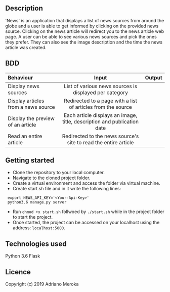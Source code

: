 ## Description

'News' is an application that displays a list of news sources from around the globe and a user is able to get informed by clicking on the provided news source. Clicking on the news article will redirect you to the news article web page.
A user  can be able to see various news sources and pick the ones they prefer. They can also see the image description and the time the news article was created.

## BDD
| Behaviour | Input | Output |
| :---------------- | :---------------: | ------------------: |
| Display news sources | List of various news sources is displayed per category |
| Display articles from a news source | Redirected to a page with a list of articles from the source |
| Display the preview of an article | Each article displays an image, title, description and publication date |
| Read an entire article  | Redirected to the news source's site to read the entire article |

## Getting started

* Clone the repository to your local computer.
* Navigate to the cloned project folder.
* Create a virtual environment and access the folder via virtual machine.
* Create start.sh file and in it write the following lines:
```
 export NEWS_API_KEY='<Your-Api-Key>'
 python3.6 manage.py server
```
* Run ```chmod +x start.sh``` follwoed by ``` ./start.sh ``` while in the project folder to start the project.
* Once started, the project can be accessed on your localhost using the address: ``` localhost:5000 ```.

## Technologies used

Python 3.6
Flask

## Licence

Copyright (c) 2019 Adriano Meroka